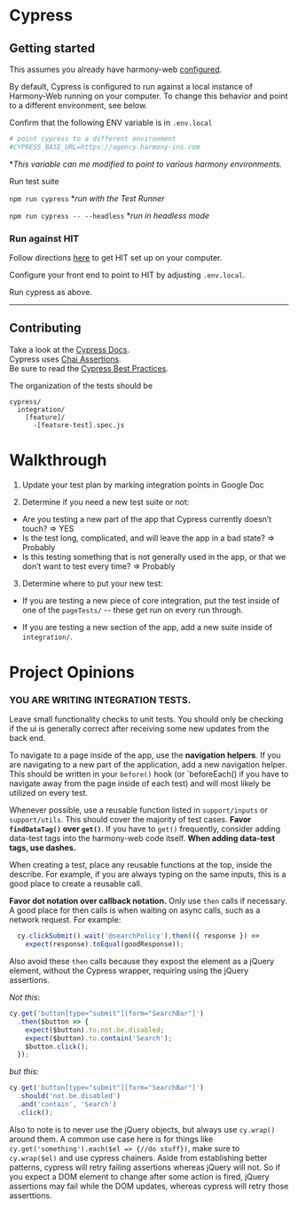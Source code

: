 # Cypress

## Getting started

This assumes you already have harmony-web
[configured](https://bitbucket.org/exzeo-usa/harmony-web/src/master/).

By default, Cypress is configured to run against a local instance of Harmony-Web running on your computer.
To change this behavior and point to a different environment, see below.

Confirm that the following ENV variable is in `.env.local`
```bash
# point cypress to a different environment
#CYPRESS_BASE_URL=https://agency.harmony-ins.com
```
**This variable can me modified to point to various harmony environments.*

Run test suite

`npm run cypress` **run with the Test Runner*

`npm run cypress -- --headless` **run in headless mode*

### Run against HIT

Follow directions
[here](https://issuecenter.atlassian.net/wiki/spaces/SDLC/pages/577634574/Running+HIT)
to get HIT set up on your computer. 

Configure your front end to point to HIT by adjusting `.env.local`.

Run cypress as above.

---

## Contributing

Take a look at the 
[Cypress Docs](https://docs.cypress.io/guides/getting-started/writing-your-first-test.html#Add-a-test-file).  
Cypress uses [Chai Assertions](https://www.chaijs.com/api/bdd/).  
Be sure to read the [Cypress Best Practices](https://docs.cypress.io/guides/references/best-practices.html).

The organization of the tests should be 
```
cypress/
  integration/
    [feature]/
      -[feature-test].spec.js
```

# Walkthrough

1) Update your test plan by marking integration points in Google Doc

2) Determine if you need a new test suite or not:

  - Are you testing a new part of the app that Cypress currently doesn’t touch? => YES
  - Is the test long, complicated, and will leave the app in a bad state? => Probably
  - Is this testing something that is not generally used in the app, or that we don’t want to test every time? => Probably

3) Determine where to put your new test:

  - If you are testing a new piece of core integration, put the test inside of
    one of the `pageTests/` -- these get run on every run through.

  - If you are testing a new section of the app, add a new suite inside of `integration/`.

# Project Opinions

 ### **YOU ARE WRITING INTEGRATION TESTS**.
 Leave small functionality checks to unit tests. You should only be checking if the ui is generally correct after
 receiving some new updates from the back end.

To navigate to a page inside of the app, use the **navigation helpers**.
If you are navigating to a new part of the application, add a new navigation helper.
This should be written in your `before()` hook
(or `beforeEach() if you have to navigate away from the page inside of each test)
and will most likely be utilized on every test.

Whenever possible, use a reusable function listed in `support/inputs` or 
`support/utils`. This should cover the majority of test cases. **Favor `findDataTag()` 
over `get()`**. If you have to `get()` frequently, consider adding data-test tags into 
the harmony-web code itself. **When adding data-test tags, use dashes.**

When creating a test, place any reusable functions at the top, inside the describe.
For example, if you are always typing on the same inputs, this is a good place
to create a reusable call.

**Favor dot notation over callback notation.** Only use `then` calls if necessary. 
A good place for then calls is when waiting on async calls, such as a network request. For example:
```js
  cy.clickSubmit().wait('@searchPolicy').then(({ response }) =>
    expect(response).toEqual(goodResponse));
```

Also avoid these `then` calls because they expost the
element as a jQuery element, without the Cypress wrapper, requiring using the jQuery assertions.

*Not this*:
```js
cy.get('button[type="submit"][form="SearchBar"]')
  .then($button => {
    expect($button).to.not.be.disabled;
    expect($button).to.contain('Search');
    $button.click();
  });
```

*but this:*
```js
cy.get('button[type="submit"][form="SearchBar"]')
  .should('not.be.disabled')
  .and('contain', 'Search')
  .click();
```

Also to note is to never use the jQuery objects, but always use `cy.wrap()` around them. A common
use case here is for things like `cy.get('something').each($el => {//do stuff})`, make sure to
`cy.wrap($el)` and use cypress chainers. Aside from establishing better patterns, cypress will
retry failing assertions whereas jQuery will not. So if you expect a DOM element to change after
some action is fired, jQuery assertions may fail while the DOM updates, whereas cypress will retry
those asserttions.
